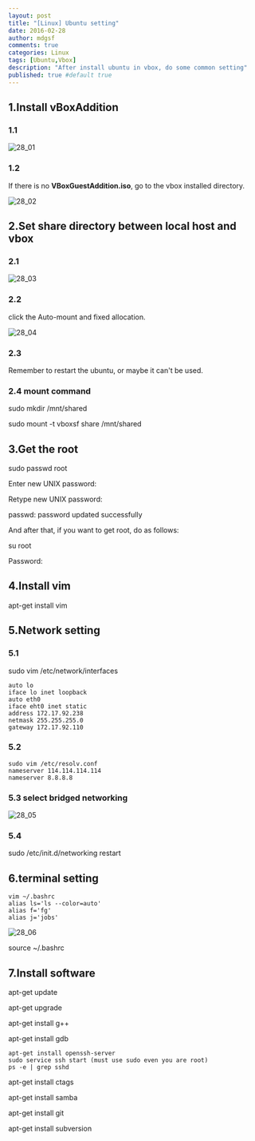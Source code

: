 ```yaml
---
layout: post
title: "[Linux] Ubuntu setting"
date: 2016-02-28
author: mdgsf
comments: true
categories: Linux
tags: [Ubuntu,Vbox]
description: "After install ubuntu in vbox, do some common setting"
published: true #default true
---
```



## 1.Install vBoxAddition 

### 1.1

<img src="{{ site.url }}/images/201602/28_01.jpg" alt="28_01" />

### 1.2 

If there is no **VBoxGuestAddition.iso**, go to the vbox installed directory.

<img src="{{ site.url }}/images/201602/28_02.jpg" alt="28_02" />


## 2.Set share directory between local host and vbox

### 2.1

<img src="{{ site.url }}/images/201602/28_03.png" alt="28_03" />

### 2.2 

click the Auto-mount and fixed allocation.

<img src="{{ site.url }}/images/201602/28_04.png" alt="28_04" />

### 2.3

Remember to restart the ubuntu, or maybe it can't be used.

### 2.4 mount command

sudo mkdir /mnt/shared

sudo mount -t vboxsf share /mnt/shared



## 3.Get the root 

sudo passwd root

Enter new UNIX password: 

Retype new UNIX password:

passwd: password updated successfully

And after that, if you want to get root, do as follows:

su root

Password:


## 4.Install vim
apt-get install vim


## 5.Network setting

### 5.1

sudo vim /etc/network/interfaces

```
auto lo 
iface lo inet loopback
auto eth0
iface eht0 inet static
address 172.17.92.238
netmask 255.255.255.0
gateway 172.17.92.110
```

### 5.2

```
sudo vim /etc/resolv.conf
nameserver 114.114.114.114
nameserver 8.8.8.8
```

### 5.3 select bridged networking

<img src="{{ site.url }}/images/201602/28_05.jpg" alt="28_05" />

### 5.4 

sudo /etc/init.d/networking restart


## 6.terminal setting

```
vim ~/.bashrc
alias ls='ls --color=auto'
alias f='fg'
alias j='jobs'
```

<img src="{{ site.url }}/images/201602/28_06.png" alt="28_06" />

source ~/.bashrc


## 7.Install software

apt-get update

apt-get upgrade

apt-get install g++

apt-get install gdb

```
apt-get install openssh-server
sudo service ssh start (must use sudo even you are root)
ps -e | grep sshd
```

apt-get install ctags

apt-get install samba

apt-get install git

apt-get install subversion


